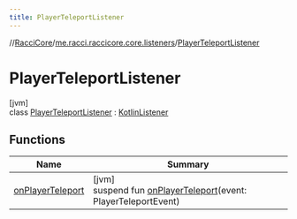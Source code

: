 ```yaml
---
title: PlayerTeleportListener
---
```

//[RacciCore](../../../index.html)/[me.racci.raccicore.core.listeners](../index.html)/[PlayerTeleportListener](index.html)



# PlayerTeleportListener



[jvm]\
class [PlayerTeleportListener](index.html) : [KotlinListener](../../me.racci.raccicore.api.extensions/-kotlin-listener/index.html)



## Functions


| Name | Summary |
|---|---|
| [onPlayerTeleport](on-player-teleport.html) | [jvm]<br>suspend fun [onPlayerTeleport](on-player-teleport.html)(event: PlayerTeleportEvent) |

